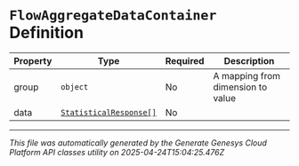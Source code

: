 # `FlowAggregateDataContainer` Definition

| Property | Type | Required | Description |
|----------|------|----------|-------------|
| group | `object` | No | A mapping from dimension to value |
| data | [`StatisticalResponse[]`](statisticalresponse-definition.md) | No |  |

---

*This file was automatically generated by the Generate Genesys Cloud Platform API classes utility on 2025-04-24T15:04:25.476Z*